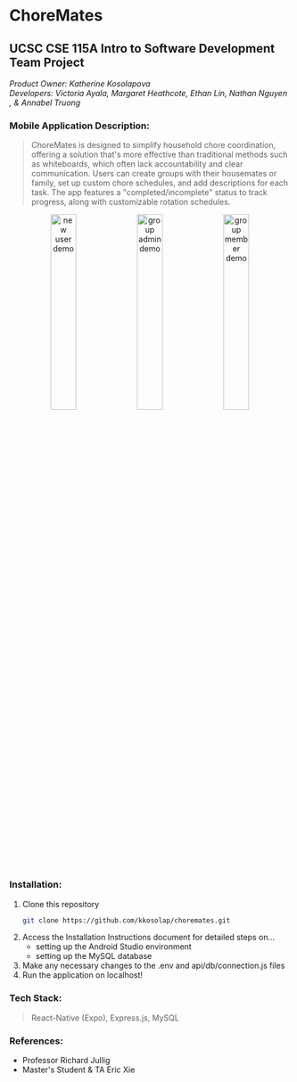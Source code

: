 # ChoreMates

## **UCSC CSE 115A Intro to Software Development Team Project**
*Product Owner: Katherine Kosolapova*  
*Developers: Victoria Ayala, Margaret Heathcote, Ethan Lin, Nathan Nguyen , & Annabel Truong*

### Mobile Application Description:
> ChoreMates is designed to simplify household chore coordination, offering a solution that's more effective than traditional methods such as whiteboards, which often lack accountability and clear communication. Users can create groups with their housemates or family, set up custom chore schedules, and add descriptions for each task. The app features a "completed/incomplete" status to track progress, along with customizable rotation schedules.

<p align="center">
  <img src="https://github.com/kkosolap/choremates/blob/release/demos/newuserdemo.gif" alt="new user demo" width="30%">
  <img src="https://github.com/kkosolap/choremates/blob/release/demos/groupadmindemo.gif" alt="group admin demo" width="30%">
  <img src="https://github.com/kkosolap/choremates/blob/release/demos/groupmemberdemo.gif" alt="group member demo" width="30%">
</p>

### Installation:
1. Clone this repository
   ```bash
   git clone https://github.com/kkosolap/choremates.git
2. Access the Installation Instructions document for detailed steps on...
    - setting up the Android Studio environment
    - setting up the MySQL database
3. Make any necessary changes to the .env and api/db/connection.js files
4. Run the application on localhost!

### Tech Stack:
> React-Native (Expo), Express.js, MySQL

### References:
- Professor Richard Jullig
- Master's Student & TA Eric Xie
